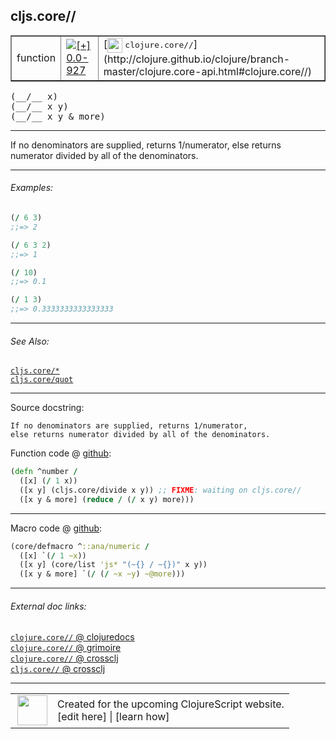 ## cljs.core//



 <table border="1">
<tr>
<td>function</td>
<td><a href="https://github.com/cljsinfo/cljs-api-docs/tree/0.0-927"><img valign="middle" alt="[+] 0.0-927" title="Added in 0.0-927" src="https://img.shields.io/badge/+-0.0--927-lightgrey.svg"></a> </td>
<td>
[<img height="24px" valign="middle" src="http://i.imgur.com/1GjPKvB.png"> <samp>clojure.core//</samp>](http://clojure.github.io/clojure/branch-master/clojure.core-api.html#clojure.core//)
</td>
</tr>
</table>


 <samp>
(__/__ x)<br>
</samp>
 <samp>
(__/__ x y)<br>
</samp>
 <samp>
(__/__ x y & more)<br>
</samp>

---

If no denominators are supplied, returns 1/numerator, else returns numerator
divided by all of the denominators.

---

###### Examples:

```clj
(/ 6 3)
;;=> 2

(/ 6 3 2)
;;=> 1

(/ 10)
;;=> 0.1

(/ 1 3)
;;=> 0.3333333333333333
```

---

###### See Also:

[`cljs.core/*`](cljs.core_STAR.md)<br>
[`cljs.core/quot`](cljs.core_quot.md)<br>

---


Source docstring:

```
If no denominators are supplied, returns 1/numerator,
else returns numerator divided by all of the denominators.
```


Function code @ [github](https://github.com/clojure/clojurescript/blob/r1.7.48/src/main/cljs/cljs/core.cljs#L2259-L2264):

```clj
(defn ^number /
  ([x] (/ 1 x))
  ([x y] (cljs.core/divide x y)) ;; FIXME: waiting on cljs.core//
  ([x y & more] (reduce / (/ x y) more)))
```

<!--
Repo - tag - source tree - lines:

 <pre>
clojurescript @ r1.7.48
└── src
    └── main
        └── cljs
            └── cljs
                └── <ins>[core.cljs:2259-2264](https://github.com/clojure/clojurescript/blob/r1.7.48/src/main/cljs/cljs/core.cljs#L2259-L2264)</ins>
</pre>

-->

---

Macro code @ [github](https://github.com/clojure/clojurescript/blob/r1.7.48/src/main/clojure/cljs/core.cljc#L996-L999):

```clj
(core/defmacro ^::ana/numeric /
  ([x] `(/ 1 ~x))
  ([x y] (core/list 'js* "(~{} / ~{})" x y))
  ([x y & more] `(/ (/ ~x ~y) ~@more)))
```

<!--
Repo - tag - source tree - lines:

 <pre>
clojurescript @ r1.7.48
└── src
    └── main
        └── clojure
            └── cljs
                └── <ins>[core.cljc:996-999](https://github.com/clojure/clojurescript/blob/r1.7.48/src/main/clojure/cljs/core.cljc#L996-L999)</ins>
</pre>
-->

---


###### External doc links:

[`clojure.core//` @ clojuredocs](http://clojuredocs.org/clojure.core/_fs)<br>
[`clojure.core//` @ grimoire](http://conj.io/store/v1/org.clojure/clojure/1.7.0-beta3/clj/clojure.core/%2F/)<br>
[`clojure.core//` @ crossclj](http://crossclj.info/fun/clojure.core/%2F.html)<br>
[`cljs.core//` @ crossclj](http://crossclj.info/fun/cljs.core.cljs/%2F.html)<br>

---

 <table>
<tr><td>
<img valign="middle" align="right" width="48px" src="http://i.imgur.com/Hi20huC.png">
</td><td>
Created for the upcoming ClojureScript website.<br>
[edit here] | [learn how]
</td></tr></table>

[edit here]:https://github.com/cljsinfo/cljs-api-docs/blob/master/cljsdoc/cljs.core_SLASH.cljsdoc
[learn how]:https://github.com/cljsinfo/cljs-api-docs/wiki/cljsdoc-files

<!--

This information was too distracting to show to readers, but I'll leave it
commented here since it is helpful to:

- pretty-print the data used to generate this document
- and show how to retrieve that data



The API data for this symbol:

```clj
{:description "If no denominators are supplied, returns 1/numerator, else returns numerator\ndivided by all of the denominators.",
 :return-type number,
 :ns "cljs.core",
 :name "/",
 :signature ["[x]" "[x y]" "[x y & more]"],
 :history [["+" "0.0-927"]],
 :type "function",
 :related ["cljs.core/*" "cljs.core/quot"],
 :full-name-encode "cljs.core_SLASH",
 :source {:code "(defn ^number /\n  ([x] (/ 1 x))\n  ([x y] (cljs.core/divide x y)) ;; FIXME: waiting on cljs.core//\n  ([x y & more] (reduce / (/ x y) more)))",
          :title "Function code",
          :repo "clojurescript",
          :tag "r1.7.48",
          :filename "src/main/cljs/cljs/core.cljs",
          :lines [2259 2264]},
 :extra-sources [{:code "(core/defmacro ^::ana/numeric /\n  ([x] `(/ 1 ~x))\n  ([x y] (core/list 'js* \"(~{} / ~{})\" x y))\n  ([x y & more] `(/ (/ ~x ~y) ~@more)))",
                  :title "Macro code",
                  :repo "clojurescript",
                  :tag "r1.7.48",
                  :filename "src/main/clojure/cljs/core.cljc",
                  :lines [996 999]}],
 :examples [{:id "824bb7",
             :content "```clj\n(/ 6 3)\n;;=> 2\n\n(/ 6 3 2)\n;;=> 1\n\n(/ 10)\n;;=> 0.1\n\n(/ 1 3)\n;;=> 0.3333333333333333\n```"}],
 :full-name "cljs.core//",
 :clj-symbol "clojure.core//",
 :docstring "If no denominators are supplied, returns 1/numerator,\nelse returns numerator divided by all of the denominators."}

```

Retrieve the API data for this symbol:

```clj
;; from Clojure REPL
(require '[clojure.edn :as edn])
(-> (slurp "https://raw.githubusercontent.com/cljsinfo/cljs-api-docs/catalog/cljs-api.edn")
    (edn/read-string)
    (get-in [:symbols "cljs.core//"]))
```

-->
